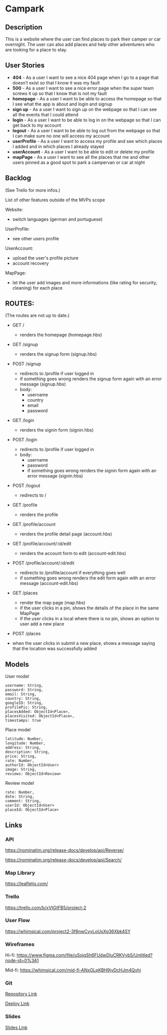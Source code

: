 # Campark


## Description

This is a website where the user can find places to park their camper or car overnight. The user can also add places and help other adventurers who are looking for a place to stay.

## User Stories

- **404** - As a user I want to see a nice 404 page when I go to a page that doesn’t exist so that I know it was my fault 
- **500** - As a user I want to see a nice error page when the super team screws it up so that I know that is not my fault
- **homepage** - As a user I want to be able to access the homepage so that I see what the app is about and login and signup
- **sign up** - As a user I want to sign up on the webpage so that I can see all the events that I could attend
- **login** - As a user I want to be able to log in on the webpage so that I can get back to my account
- **logout** - As a user I want to be able to log out from the webpage so that I can make sure no one will access my account
- **userProfile** - As a user I want to access my profile and see which places I added and in which places I already stayed
- **userAccount** - As a user I want to be able to edit or delete my profile
- **mapPage** - As a user I want to see all the places that me and other users pinned as a good spot to park a campervan or car at night


## Backlog
(See Trello for more infos.)

List of other features outside of the MVPs scope

Website:
- switch languages (german and portuguese)

UserProfile:
- see other users profile

UserAccount:
- upload the user's profile picture
- account recovery

MapPage:
- let the user add images and more informations (like rating for security, cleaning) for each place


## ROUTES:
(The routes are not up to date.)

- GET /
  - renders the homepage (homepage.hbs)

- GET /signup
  - renders the signup form (signup.hbs)

- POST /signup
  - redirects to /profile if user logged in
  - if something goes wrong renders the signup form again with an error message (signup.hbs)
  - body:
    - username
    - country
    - email
    - password

- GET /login
  - renders the signin form (signin.hbs)

- POST /login
  - redirects to /profile if user logged in
  - body:
    - username
    - password
    - if something goes wrong renders the signin form again with an error message (signin.hbs)

- POST /logout
  - redirects to /

- GET /profile
  - renders the profile

- GET /profile/account
  - renders the profile detail page (account.hbs)

- GET /profile/account/:id/edit
  - renders the account form to edit (account-edit.hbs)

- POST /profile/account/:id/edit
  - redirects to /profile/account if everything goes well
  - if something goes wrong renders the edit form again with an error message (account-edit.hbs)

- GET /places
    - render the map page (map.hbs)
    - if the user clicks in a pin, shows the details of the place in the same MapPage
    - if the user clicks in a local where there is no pin, shows an option to user add a new place

- POST /places
 - when the user clicks in submit a new place, shows a message saying that the location was successfully added

## Models

User model

```
username: String,
password: String,
email: String,
country: String,
googleID: String,
profilePic: String,
placesAdded: ObjectId<Place>,
placesVisited: ObjectId<Place>,
timestamps: true
```

Place model

```
latitude: Number,
longitude: Number,
address: String,
description: String,
price: String,
rate: Number,
authorId: ObjectId<User>
image: String,
reviews: ObjectId<Review>

```
Review model

```
rate: Number,
date: String,
comment: String,
userId: ObjectId<User>
placeId: ObjectId<Place>

```

## Links

### API
https://nominatim.org/release-docs/develop/api/Reverse/

https://nominatim.org/release-docs/develop/api/Search/

### Map Library

https://leafletjs.com/

### Trello

https://trello.com/b/xVtGtFB5/project-2


### User Flow
https://whimsical.com/project2-3f8nwCvyLoUsXg36Xbk4SY

### Wireframes
Hi-fi:
https://www.figma.com/file/uSojqSh6FUdwDluCRKVyb5/Untitled?node-id=0%3A1

Mid-fi:
https://whimsical.com/mid-fi-ANxGLpKBH9jvDcHJm4Qvhj

### Git

[Repository Link](https://github.com/Joanneseiler/campark)

[Deploy Link](https://campark-app.herokuapp.com/map)

### Slides

[Slides Link](https://drive.google.com/file/d/1DT7e2nw0LnM5XHEzo2p4nNTvoILiRWdT/view?usp=sharing)
